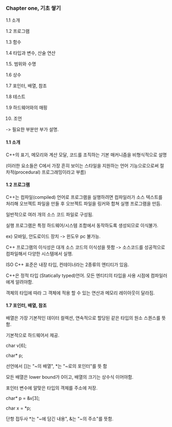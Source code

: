 ### Chapter one, 기초 쌓기
1.1 소개

1.2 프로그램

1.3 함수

1.4 타입과 변수, 산술 연산

1.5. 범위와 수명

1.6 상수

1.7 포인터, 배열, 참조

1.8 테스트

1.9 하드웨어와의 매핑

10. 조언

 -> 필요한 부분만 부가 설명. 
 
#### 1.1 소개
 C++의 표기, 메모리와 계산 모달, 코드를 조직하는 기본 매커니즘을 비형식적으로 설명
 
 (이러한 요소들은 C에서 가장 흔히 보이는 스타일을 지원하는 언어 기능으로으로써 절차적(procedural) 프로그래밍이라고 부름)
 
#### 1.2 프로그램
 C++는 컴파일(compiled) 언어로 프로그램을 실행하려면 컴파일러가 소스 텍스트를 처리해 오브젝트 파일을 만들 후 오브젝트 파일을 링커와 합쳐 실행 프로그램을 만듬. 
 
 일반적으로 여러 개의 소스 코드 파일로 구성됨.

 실행 프로그램은 특정 하드웨어/시스템 조합에서 동작하도록 생성되므로 이식불가.
 
 ex) 모바일, 안도로이드 장치 -> 윈도우 pc 불가능. 
 
 C++ 프로그램의 이식성은 대개 소스 코드의 이식성을 뜻함 -> 소스코드를 성공적으로 컴파일해서 다양한 시스템에서 실행. 

 ISO C++ 표준은 내장 타입, 컨테이너라는 2종류의 엔티티가 있음. 

 C++은 정적 타입 (Statically typed)언어. 모든 엔티티의 타입을 사용 시점에 컴파일러에게 알려야함.
 
 객체의 타입에 따라 그 객체에 적용 할 수 있는 연산과 메모리 레이아웃이 달라짐.
 
#### 1.7 포인터, 배열, 참조
 배열은 가장 기본적인 데이터 컬렉션, 연속적으로 할당된 같은 타입의 원소 스퀀스를 뜻함.
 
 기본적으로 하드웨어서 제공. 
 
 char v[6];
 
 char* p;
 
 선언에서 []는 "~의 배열", *는 "~로의 포인터"를 뜻 함
 
 모든 배열은 lower bound가 0이고, 배열의 크기는 상수식 이어야함. 
 
 포인터 변수에 알맞은 타입의 객체를 주소에 저장. 

 char* p = &v[3];
 
 char x = *p; 
 
 단항 접두사 *는 "~에 담긴 내용", &는 "~의 주소"를 뜻함.
 

